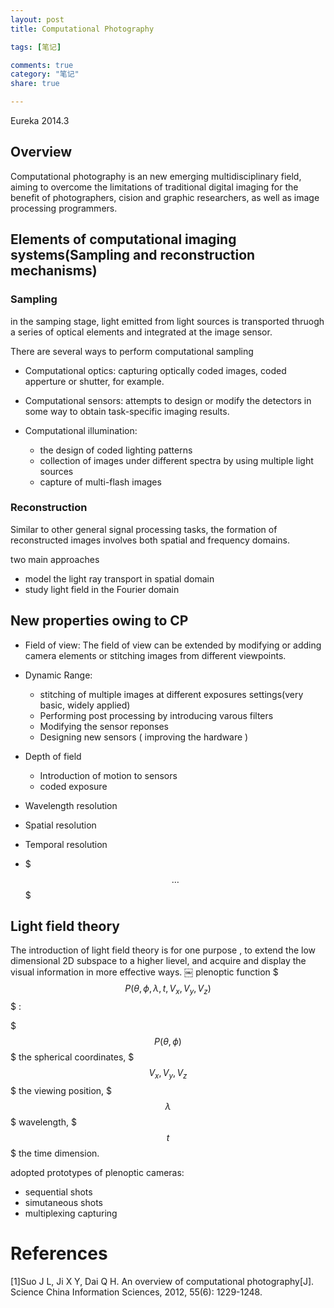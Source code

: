```yaml
---
layout: post
title: Computational Photography

tags: [笔记]

comments: true
category: "笔记"
share: true

---
```



Eureka 2014.3

## Overview

Computational photography is an new emerging multidisciplinary field, aiming to overcome the limitations of traditional digital imaging for the benefit of photographers, cision and graphic researchers, as well as image processing programmers.

## Elements of computational imaging systems(Sampling and reconstruction mechanisms)

### Sampling 

in the samping stage, light emitted from light sources is transported thruogh a series of optical elements and integrated at the image sensor.

There are several ways to perform computational sampling

- Computational optics: capturing optically coded images, coded apperture or shutter, for example.
- Computational sensors: attempts to design or modify the detectors in some way to obtain task-specific imaging results.
- Computational illumination:
	
	- the design of coded lighting patterns
	- collection of images under different spectra by using multiple light sources
	- capture of multi-flash images
	
	 

### Reconstruction

Similar to other general signal processing tasks, the formation of reconstructed images involves both spatial and frequency domains.

two main approaches

- model the light ray transport in spatial domain
- study light field in the Fourier domain

## New properties owing to CP

- Field of view: The field of view can be extended by modifying or adding camera elements or stitching images from different viewpoints.
- Dynamic Range: 
	- stitching of multiple images at different exposures settings(very basic, widely applied)
	- Performing post processing by introducing varous filters
	- Modifying the sensor reponses
	- Designing new sensors ( improving the hardware )

- Depth of field
	- Introduction of motion to sensors
	- coded exposure 
- Wavelength resolution
- Spatial resolution
- Temporal resolution
- $$$ \dots $$$



## Light field theory

The introduction of light field theory is for one purpose , to extend the low dimensional 2D subspace to a higher lievel, and acquire and display the visual information in more effective ways.
￼
plenoptic function $$$P(\theta, \phi, \lambda,t, V_x, V_y, V_z) $$$ :

$$$ P (\theta, \phi)$$$ the spherical coordinates, $$$ V_x, V_y, V_z $$$ the viewing position, $$$ \lambda $$$ wavelength, $$$ t $$$ the time dimension.

adopted prototypes of plenoptic cameras:

- sequential shots
- simutaneous shots
- multiplexing capturing


# References

[1]Suo J L, Ji X Y, Dai Q H. An overview of computational photography[J]. Science China Information Sciences, 2012, 55(6): 1229-1248.